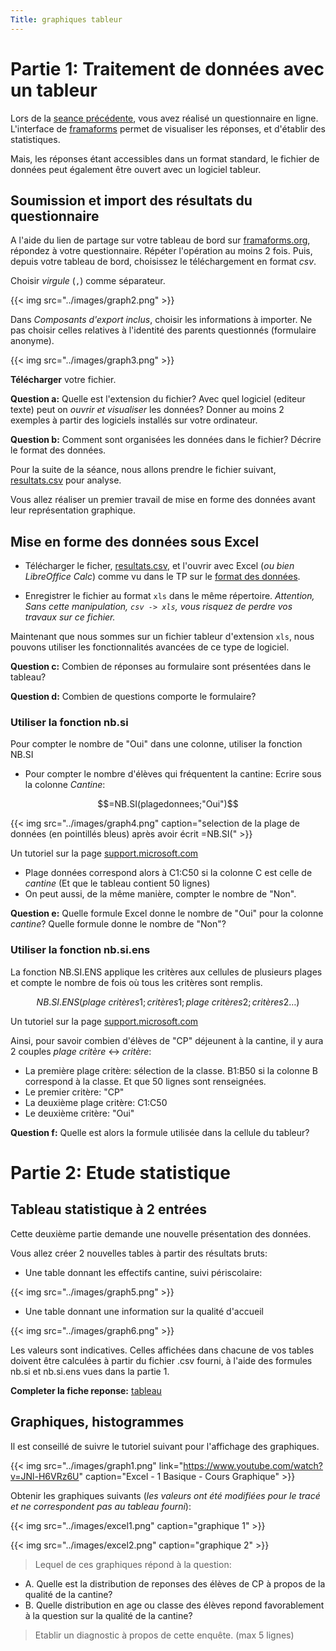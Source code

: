 ```yaml
---
Title: graphiques tableur
---
```


# Partie 1: Traitement de données avec un tableur
Lors de la [seance précédente](/docs/competences/Form/page1), vous avez réalisé un questionnaire en ligne. L'interface de [framaforms](https://framaforms.org/abc/fr/) permet de visualiser les réponses, et d'établir des statistiques. 

Mais, les réponses étant accessibles dans un format standard, le fichier de données peut également être ouvert avec un logiciel tableur.

## Soumission et import des résultats du questionnaire
A l'aide du lien de partage sur votre tableau de bord sur [framaforms.org](https://framaforms.org/abc/fr/), répondez à votre questionnaire.
Répéter l'opération au moins 2 fois. Puis, depuis votre tableau de bord, choisissez le téléchargement en format *csv*.

Choisir *virgule* (`,`) comme séparateur. 

{{< img src="../images/graph2.png" >}}

Dans *Composants d'export inclus*, choisir les informations à importer. Ne pas choisir celles relatives à l'identité des parents questionnés (formulaire anonyme).

{{< img src="../images/graph3.png" >}}

**Télécharger** votre fichier.

**Question a:** Quelle est l'extension du fichier? Avec quel logiciel (editeur texte) peut on *ouvrir et visualiser* les données? Donner au moins 2 exemples à partir des logiciels installés sur votre ordinateur.

**Question b:** Comment sont organisées les données dans le fichier? Décrire le format des données.

Pour la suite de la séance, nous allons prendre le fichier suivant, [resultats.csv](../datas/resultats.csv) pour analyse.

Vous allez réaliser un premier travail de mise en forme des données avant leur représentation graphique.

## Mise en forme des données sous Excel
- Télécharger le ficher, [resultats.csv](../datas/resultats.csv), et l'ouvrir avec Excel (*ou bien LibreOffice Calc*) comme vu dans le TP sur le [format des données](/docs/SNT_2nde/pages/pages_donnees/page5/).

- Enregistrer le fichier au format `xls` dans le même répertoire. *Attention, Sans cette manipulation, `csv -> xls`, vous risquez de perdre vos travaux sur ce fichier.*

Maintenant que nous sommes sur un fichier tableur d'extension `xls`, nous pouvons utiliser les fonctionnalités avancées de ce type de logiciel.

**Question c:** Combien de réponses au formulaire sont présentées dans le tableau?

**Question d:** Combien de questions comporte le formulaire?

### Utiliser la fonction nb.si
Pour compter le nombre de "Oui" dans une colonne, utiliser la fonction NB.SI

* Pour compter le nombre d'élèves qui fréquentent la cantine: Ecrire sous la colonne *Cantine*:

$$=NB.SI(plagedonnees;"Oui")$$

{{< img src="../images/graph4.png" caption="selection de la plage de données (en pointillés bleus) après avoir écrit =NB.SI(" >}}

Un tutoriel sur la page [support.microsoft.com](https://support.microsoft.com/fr-fr/office/fonction-nb-si-e0de10c6-f885-4e71-abb4-1f464816df34)

* Plage données correspond alors à C1:C50 si la colonne C est celle de *cantine* (Et que le tableau contient 50 lignes)
* On peut aussi, de la même manière, compter le nombre de "Non". 

**Question e:** Quelle formule Excel donne le nombre de "Oui" pour la colonne *cantine*? Quelle formule donne le nombre de "Non"?

### Utiliser la fonction nb.si.ens
La fonction NB.SI.ENS applique les critères aux cellules de plusieurs plages et compte le nombre de fois où tous les critères sont remplis.

$$NB.SI.ENS(plage~critères1; critères1; plage~critères2; critères2…)$$


Un tutoriel sur la page [support.microsoft.com](https://support.microsoft.com/fr-fr/office/fonction-nb-si-ens-dda3dc6e-f74e-4aee-88bc-aa8c2a866842)

Ainsi, pour savoir combien d'élèves de "CP" déjeunent à la cantine, il y aura 2 couples *plage critère* <-> *critère*:

* La première plage critère: sélection de la classe. B1:B50 si la colonne B correspond à la classe. Et que 50 lignes sont renseignées.
* Le premier critère: "CP"
* La deuxième plage critère: C1:C50
* Le deuxième critère: "Oui"

**Question f:** Quelle est alors la formule utilisée dans la cellule du tableur?

# Partie 2: Etude statistique
## Tableau statistique à 2 entrées
Cette deuxième partie demande une nouvelle présentation des données.

Vous allez créer 2 nouvelles tables à partir des résultats bruts:

* Une table donnant les effectifs cantine, suivi périscolaire:

{{< img src="../images/graph5.png" >}}

* Une table donnant une information sur la qualité d'accueil

{{< img src="../images/graph6.png" >}}

Les valeurs sont indicatives. Celles affichées dans chacune de vos tables doivent être calculées à partir du fichier .csv fourni, à l'aide des formules nb.si et nb.si.ens vues dans la partie 1.

**Completer la fiche reponse:** [tableau](/pdf/competences/formulaire.pdf)

## Graphiques, histogrammes
Il est conseillé de suivre le tutoriel suivant pour l'affichage des graphiques.

{{< img src="../images/graph1.png" link="https://www.youtube.com/watch?v=JNl-H6VRz6U" caption="Excel - 1 Basique - Cours Graphique" >}}

Obtenir les graphiques suivants (*les valeurs ont été modifiées pour le tracé et ne correspondent pas au tableau fourni*):

{{< img src="../images/excel1.png" caption="graphique 1" >}}

{{< img src="../images/excel2.png" caption="graphique 2" >}}

> Lequel de ces graphiques répond à la question:
* A. Quelle est la distribution de reponses des élèves de CP à propos de la qualité de la cantine?
* B. Quelle distribution en age ou classe des élèves repond favorablement à la question sur la qualité de la cantine?

> Etablir un diagnostic à propos de cette enquête. (max 5 lignes)